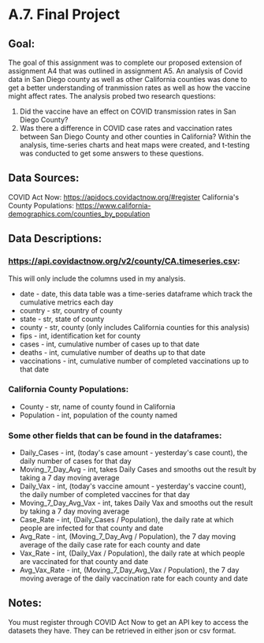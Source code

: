 # A.7. Final Project

## Goal:
The goal of this assignment was to complete our proposed extension of assignment A4 that was outlined in assignment A5. An analysis of Covid data in San Diego county as well as other California counties was done to get a better understanding of tranmission rates as well as how the vaccine might affect rates. The analysis probed two research questions:
1. Did the vaccine have an effect on COVID transmission rates in San Diego County?
2. Was there a difference in COVID case rates and vaccination rates between San Diego County and other counties in California?
Within the analysis, time-series charts and heat maps were created, and t-testing was conducted to get some answers to these questions.


## Data Sources:
COVID Act Now: https://apidocs.covidactnow.org/#register
California's County Populations: https://www.california-demographics.com/counties_by_population

## Data Descriptions:
### https://api.covidactnow.org/v2/county/CA.timeseries.csv:
This will only include the columns used in my analysis.
* date - date, this data table was a time-series dataframe which track the cumulative metrics each day
* country - str, country of county
* state - str, state of county
* county - str, county (only includes California counties for this analysis)
* fips - int, identification ket for county
* cases - int, cumulative number of cases up to that date
* deaths - int, cumulative number of deaths up to that date
* vaccinations - int, cumulative number of completed vaccinations up to that date

### California County Populations:
* County - str, name of county found in California
* Population - int, population of the county named

### Some other fields that can be found in the dataframes:
* Daily_Cases - int, (today's case amount - yesterday's case count), the daily number of cases for that day
* Moving_7_Day_Avg - int, takes Daily Cases and smooths out the result by taking a 7 day moving average
* Daily_Vax - int, (today's vaccine amount - yesterday's vaccine count), the daily number of completed vaccines for that day
* Moving_7_Day_Avg_Vax - int, takes Daily Vax and smooths out the result by taking a 7 day moving average
* Case_Rate - int, (Daily_Cases / Population), the daily rate at which people are infected for that county and date
* Avg_Rate - int, (Moving_7_Day_Avg / Population), the 7 day moving average of the daily case rate for each county and date
* Vax_Rate - int, (Daily_Vax / Population), the daily rate at which people are vaccinated for that county and date
* Avg_Vax_Rate - int, (Moving_7_Day_Avg_Vax / Population), the 7 day moving average of the daily vaccination rate for each county and date

## Notes:
You must register through COVID Act Now to get an API key to access the datasets they have. They can be retrieved in either json or csv format.
